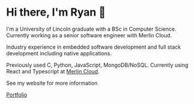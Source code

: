 # Hi there, I'm Ryan 👋

I'm a University of Lincoln graduate with a BSc in Computer Science. Currently working as a senior software engineer with Merlin Cloud.

Industry experience in embedded software development and full stack development including native applications.

Previously used C, Python, JavaScript, MongoDB/NoSQL. Currently using React and Typescript at [Merlin Cloud](https://github.com/merlincloud).

See my website for more information

[Portfolio](https://impey.dev)

